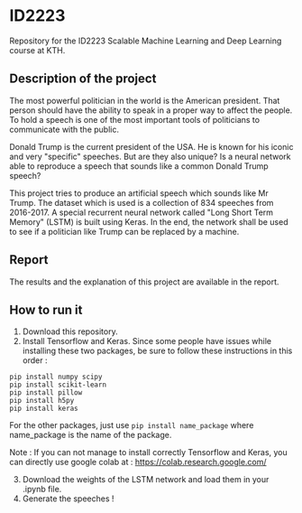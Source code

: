 # ID2223
Repository for the ID2223 Scalable Machine Learning and Deep Learning course at KTH.

## Description of the project 

The most powerful politician in the world is the American president. That person should have the ability to speak in a proper way to affect the people. To hold a speech is one of the most important tools of politicians to communicate with the public.

Donald Trump is the current president of the USA. He is known for his iconic and very "specific" speeches.
But are they also unique? Is a neural network able to reproduce a speech that sounds like a common Donald Trump speech?

This project tries to produce an artificial speech which sounds like Mr Trump. The dataset which is used is a collection of 834 speeches from 2016-2017. A special recurrent neural network called "Long Short Term Memory" (LSTM) is built using Keras. In the end, the network shall be used to see if a politician like Trump can be replaced by a machine.

## Report

The results and the explanation of this project are available in the report.

## How to run it

1. Download this repository.
2. Install Tensorflow and Keras. Since some people have issues while installing these two packages, be sure to follow these instructions in this order : 

```pip install --upgrade tensorflow
pip install numpy scipy
pip install scikit-learn
pip install pillow
pip install h5py
pip install keras
```

For the other packages, just use ```pip install name_package``` where name_package is the name of the package.

Note : If you can not manage to install correctly Tensorflow and Keras, you can directly use google colab at : https://colab.research.google.com/

3. Download the weights of the LSTM network and load them in your .ipynb file.
4. Generate the speeches !




